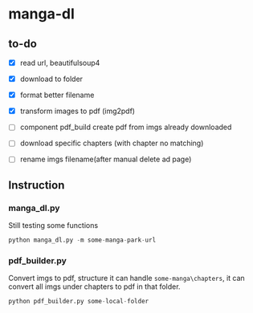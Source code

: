 # manga-dl

## to-do

- [x] read url, beautifulsoup4

- [x] download to folder

- [x] format better filename

- [x] transform images to pdf (img2pdf)

- [ ] component pdf_build create pdf from imgs already downloaded

- [ ] download specific chapters (with chapter no matching)

- [ ] rename imgs filename(after manual delete ad page)

## Instruction

### manga_dl.py

Still testing some functions

```python
python manga_dl.py -m some-manga-park-url
```

### pdf_builder.py

Convert imgs to pdf, structure it can handle `some-manga\chapters`, it can convert all imgs under chapters to pdf in that folder.

```python
python pdf_builder.py some-local-folder
```